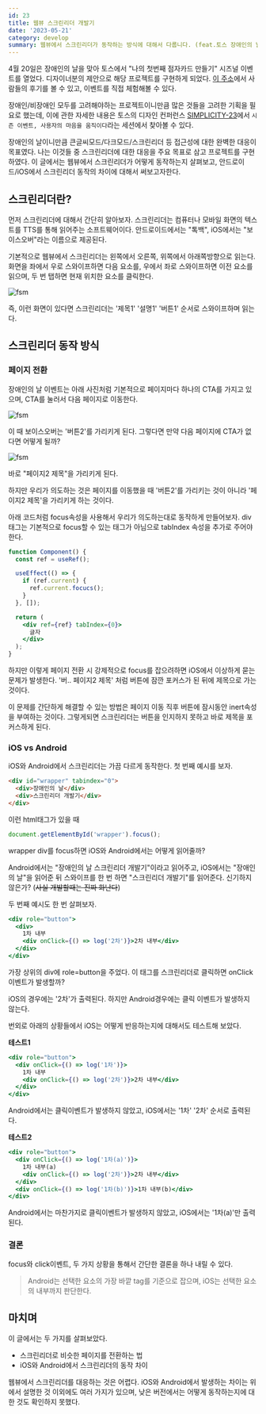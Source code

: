 ```yaml
---
id: 23
title: 웹뷰 스크린리더 개발기
date: '2023-05-21'
category: develop
summary: 웹뷰에서 스크린리더가 동작하는 방식에 대해서 다룹니다. (feat.토스 장애인의 날)
---
```


4월 20일은 장애인의 날을 맞아 토스에서 "나의 첫번째 점자카드 만들기" 시즈널 이벤트를 열었다. 디자이너분의 제안으로 해당 프로젝트를 구현하게 되었다. [이 주소](https://service.toss.im/disabled-day-2023)에서 사람들의 후기를 볼 수 있고, 이벤트를 직접 체험해볼 수 있다.

장애인/비장애인 모두를 고려해야하는 프로젝트이니만큼 많은 것들을 고려한 기획을 필요로 했는데, 이에 관한 자세한 내용은 토스의 디자인 컨퍼런스 [SIMPLICITY-23](https://toss.im/simplicity-23#sessions)에서 `시즌 이벤트, 사용자의 마음을 움직이다`라는 세션에서 찾아볼 수 있다.

장애인의 날이니만큼 큰글씨모드/다크모드/스크린리더 등 접근성에 대한 완벽한 대응이 목표였다. 나는 이것들 중 스크린리더에 대한 대응을 주요 목표로 삼고 프로젝트를 구현하였다. 이 글에서는 웹뷰에서 스크린리더가 어떻게 동작하는지 살펴보고, 안드로이드/iOS에서 스크린리더 동작의 차이에 대해서 써보고자한다.

## 스크린리더란?

먼저 스크린리더에 대해서 간단히 알아보자. 스크린리더는 컴퓨터나 모바일 화면의 텍스트를 TTS를 통해 읽어주는 소프트웨어이다. 안드로이드에서는 "톡백", iOS에서는 "보이스오버"라는 이름으로 제공된다.

기본적으로 웹뷰에서 스크린리더는 왼쪽에서 오른쪽, 위쪽에서 아래쪽방향으로 읽는다. 화면을 좌에서 우로 스와이프하면 다음 요소를, 우에서 좌로 스와이프하면 이전 요소를 읽으며, 두 번 탭하면 현재 위치한 요소를 클릭한다.

![fsm](/develop/images/screenreader-first.png)

즉, 이런 화면이 있다면 스크린리더는 '제목1' '설명1' '버튼1' 순서로 스와이프하며 읽는다.

## 스크린리더 동작 방식

### 페이지 전환

장애인의 날 이벤트는 아래 사진처럼 기본적으로 페이지마다 하나의 CTA를 가지고 있으며, CTA를 눌러서 다음 페이지로 이동한다.

![fsm](/develop/images/screenreader-second.png)

이 때 보이스오버는 '버튼2'를 가리키게 된다. 그렇다면 만약 다음 페이지에 CTA가 없다면 어떻게 될까?

![fsm](/develop/images/screenreader-second.png)

바로 "페이지2 제목"을 가리키게 된다.

하지만 우리가 의도하는 것은 페이지를 이동했을 때 '버튼2'를 가리키는 것이 아니라 '페이지2 제목'을 가리키게 하는 것이다.

아래 코드처럼 focus속성을 사용해서 우리가 의도하는대로 동작하게 만들어보자. div태그는 기본적으로 focus할 수 있는 태그가 아님으로 tabIndex 속성을 추가로 주어야한다.

```jsx
function Component() {
  const ref = useRef();

  useEffect(() => {
    if (ref.current) {
      ref.current.focucs();
    }
  }, []);

  return (
    <div ref={ref} tabIndex={0}>
      글자
    </div>
  );
}
```

하지만 이렇게 페이지 전환 시 강제적으로 focus를 잡으려하면 iOS에서 이상하게 묻는 문제가 발생한다. '버.. 페이지2 제목' 처럼 버튼에 잠깐 포커스가 된 뒤에 제목으로 가는 것이다.

이 문제를 간단하게 해결할 수 있는 방법은 페이지 이동 직후 버튼에 잠시동안 inert속성을 부여하는 것이다. 그렇게되면 스크린리더는 버튼을 인지하지 못하고 바로 제목을 포커스하게 된다.

### iOS vs Android

iOS와 Android에서 스크린리더는 가끔 다르게 동작한다. 첫 번째 예시를 보자.

```html
<div id="wrapper" tabindex="0">
  <div>장애인의 날</div>
  <div>스크린리더 개발기</div>
</div>
```

이런 html태그가 있을 때

```javascript
document.getElementById('wrapper').focus();
```

wrapper div를 focus하면 iOS와 Android에서는 어떻게 읽어줄까?

Android에서는 "장애인의 날 스크린리더 개발기"이라고 읽어주고, iOS에서는 "장애인의 날"을 읽어준 뒤 스와이프를 한 번 하면 "스크린리더 개발기"를 읽어준다. 신기하지 않은가? (~~사실 개발할때는 진짜 화난다~~)

두 번째 예시도 한 번 살펴보자.

```jsx
<div role="button">
  <div>
    1차 내부
    <div onClick={() => log('2차')}>2차 내부</div>
  </div>
</div>
```

가장 상위의 div에 role=button을 주었다. 이 태그를 스크린리더로 클릭하면 onClick이벤트가 발생할까?

iOS의 경우에는 '2차'가 출력된다. 하지만 Android경우에는 클릭 이벤트가 발생하지 않는다.

번외로 아래의 상황들에서 iOS는 어떻게 반응하는지에 대해서도 테스트해 보았다.

**테스트1**

```jsx
<div role="button">
  <div onClick={() => log('1차')}>
    1차 내부
    <div onClick={() => log('2차')}>2차 내부</div>
  </div>
</div>
```

Android에서는 클릭이벤트가 발생하지 않았고, iOS에서는 '1차' '2차' 순서로 출력된다.

**테스트2**

```jsx
<div role="button">
  <div onClick={() => log('1차(a)')}>
    1차 내부(a)
    <div onClick={() => log('2차')}>2차 내부</div>
  </div>
  <div onClick={() => log('1차(b)')}>1차 내부(b)</div>
</div>
```

Android에서는 마찬가지로 클릭이벤트가 발생하지 않았고, iOS에서는 '1차(a)'만 출력된다.

### 결론

focus와 click이벤트, 두 가지 상황을 통해서 간단한 결론을 하나 내릴 수 있다.

> Android는 선택한 요소의 가장 바깥 tag를 기준으로 잡으며, iOS는 선택한 요소의 내부까지 판단한다.

## 마치며

이 글에서는 두 가지를 살펴보았다.

- 스크린리더로 비슷한 페이지를 전환하는 법
- iOS와 Android에서 스크린리더의 동작 차이

웹뷰에서 스크린리더를 대응하는 것은 어렵다. iOS와 Android에서 발생하는 차이는 위에서 설명한 것 이외에도 여러 가지가 있으며, 낮은 버전에서는 어떻게 동작하는지에 대한 것도 확인하지 못했다.
